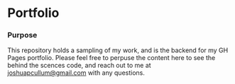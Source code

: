 # Portfolio

### Purpose

This repository holds a sampling of my work, and is the backend for my GH Pages portfolio. Please feel free to perpuse the content here to see the behind the scences code, and reach out to me at joshuapcullum@gmail.com with any questions.
